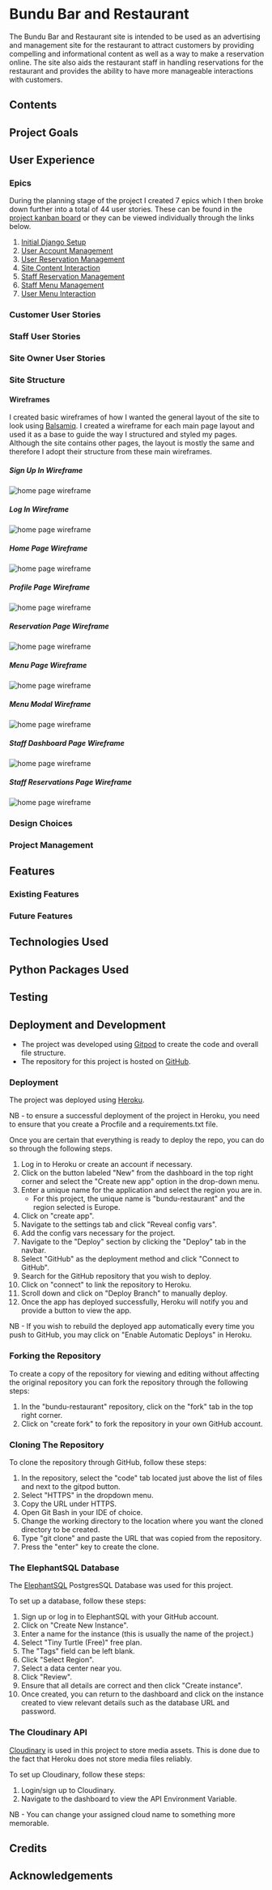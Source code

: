 # Bundu Bar and Restaurant

The Bundu Bar and Restaurant site is intended to be used as an advertising and management site for the restaurant to attract customers by providing compelling and informational content as well as a way to make a reservation online. The site also aids the restaurant staff in handling reservations for the restaurant and provides the ability to have more manageable interactions with customers.

## Contents

## Project Goals

## User Experience
### Epics
During the planning stage of the project I created 7 epics which I then broke down further into a total of 44 user stories. These can be found in the [project kanban board](https://github.com/users/Tony118g/projects/8) or they can be viewed individually through the links below.

1. [Initial Django Setup](https://github.com/Tony118g/bundu-restaurant/issues/1)
2. [User Account Management](https://github.com/Tony118g/bundu-restaurant/issues/2)
3. [User Reservation Management](https://github.com/Tony118g/bundu-restaurant/issues/3)
4. [Site Content Interaction](https://github.com/Tony118g/bundu-restaurant/issues/4)
5. [Staff Reservation Management](https://github.com/Tony118g/bundu-restaurant/issues/5)
6. [Staff Menu Management](https://github.com/Tony118g/bundu-restaurant/issues/6)
7. [User Menu Interaction](https://github.com/Tony118g/bundu-restaurant/issues/7)

### Customer User Stories
### Staff User Stories
### Site Owner User Stories

### Site Structure

#### Wireframes
I created basic wireframes of how I wanted the general layout of the site to look using [Balsamiq](https://balsamiq.com/). I created a wireframe for each main page layout and used it as a base to guide the way I structured and styled my pages. Although the site contains other pages, the layout is mostly the same and therefore I adopt their structure from these main wireframes.

##### Sign Up In Wireframe
![home page wireframe](documentation/sign-up-wireframe.png)

##### Log In Wireframe
![home page wireframe](documentation/login-wireframe.png)

##### Home Page Wireframe
![home page wireframe](documentation/home-wireframe.png)

##### Profile Page Wireframe
![home page wireframe](documentation/profile-wireframe.png)

##### Reservation Page Wireframe
![home page wireframe](documentation/reservation-wireframe.png)

##### Menu Page Wireframe
![home page wireframe](documentation/menu-wireframe.png)

##### Menu Modal Wireframe
![home page wireframe](documentation/menu-modal-wireframe.png)

##### Staff Dashboard Page Wireframe
![home page wireframe](documentation/dashboard-wireframe.png)

##### Staff Reservations Page Wireframe
![home page wireframe](documentation/staff-reservations-wireframe.png)

### Design Choices

### Project Management

## Features
### Existing Features
### Future Features

## Technologies Used

## Python Packages Used

## Testing

## Deployment and Development
* The project was developed using [Gitpod](https://www.gitpod.io/#get-started) to create the code and overall file structure.
* The repository for this project is hosted on [GitHub](https://github.com/).

### Deployment
The project was deployed using [Heroku](https://id.heroku.com/login).

NB - to ensure a successful deployment of the project in Heroku, you need to ensure that you create a Procfile and a requirements.txt file.

Once you are certain that everything is ready to deploy the repo, you can do so through the following steps.

1. Log in to Heroku or create an account if necessary.
2. Click on the button labeled "New" from the dashboard in the top right corner and select the "Create new app" option in the drop-down menu.
3. Enter a unique name for the application and select the region you are in.
    * For this project, the unique name is "bundu-restaurant" and the region selected is Europe.
4. Click on "create app".
5. Navigate to the settings tab and click "Reveal config vars".
6. Add the config vars necessary for the project.
7. Navigate to the "Deploy" section by clicking the "Deploy" tab in the navbar.
8. Select "GitHub" as the deployment method and click "Connect to GitHub".
9. Search for the GitHub repository that you wish to deploy.
10. Click on "connect" to link the repository to Heroku.
11. Scroll down and click on "Deploy Branch" to manually deploy.
12. Once the app has deployed successfully, Heroku will notify you and provide a button to view the app.

NB - If you wish to rebuild the deployed app automatically every time you push to GitHub, you may click on "Enable Automatic Deploys" in Heroku.

### Forking the Repository
To create a copy of the repository for viewing and editing without affecting the original repository you can fork the repository through the following steps:

1. In the "bundu-restaurant" repository, click on the "fork" tab in the top right corner.
2. Click on "create fork" to fork the repository in your own GitHub account.

### Cloning The Repository
To clone the repository through GitHub, follow these steps:

1. In the repository, select the "code" tab located just above the list of files and next to the gitpod button.
2. Select "HTTPS" in the dropdown menu.
3. Copy the URL under HTTPS.
4. Open Git Bash in your IDE of choice.
5. Change the working directory to the location where you want the cloned directory to be created.
6. Type "git clone" and paste the URL that was copied from the repository.
7. Press the "enter" key to create the clone.

### The ElephantSQL Database
The [ElephantSQL](https://www.elephantsql.com/) PostgresSQL Database was used for this project.

To set up a database, follow these steps:

1. Sign up or log in to ElephantSQL with your GitHub account.
2. Click on "Create New Instance".
3. Enter a name for the instance (this is usually the name of the project.)
4. Select "Tiny Turtle (Free)" free plan.
5. The "Tags" field can be left blank.
6. Click "Select Region".
7. Select a data center near you.
8. Click "Review".
9. Ensure that all details are correct and then click "Create instance".
10. Once created, you can return to the dashboard and click on the instance created to view relevant details such as the database URL and password.

### The Cloudinary API
[Cloudinary](https://cloudinary.com/) is used in this project to store media assets. This is done due to the fact that Heroku does not store media files reliably.

To set up Cloudinary, follow these steps:

1. Login/sign up to Cloudinary.
2. Navigate to the dashboard to view the API Environment Variable.

NB - You can change your assigned cloud name to something more memorable.


## Credits
## Acknowledgements
